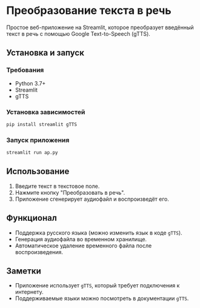 # Преобразование текста в речь

Простое веб-приложение на Streamlit, которое преобразует введённый текст в речь с помощью Google Text-to-Speech (gTTS).

## Установка и запуск

### Требования
- Python 3.7+
- Streamlit
- gTTS

### Установка зависимостей

```bash
pip install streamlit gTTS
```

### Запуск приложения

```bash
streamlit run ap.py
```

## Использование
1. Введите текст в текстовое поле.
2. Нажмите кнопку "Преобразовать в речь".
3. Приложение сгенерирует аудиофайл и воспроизведёт его.

## Функционал
- Поддержка русского языка (можно изменить язык в коде `gTTS`).
- Генерация аудиофайла во временном хранилище.
- Автоматическое удаление временного файла после воспроизведения.

## Заметки
- Приложение использует `gTTS`, который требует подключения к интернету.
- Поддерживаемые языки можно посмотреть в документации `gTTS`.